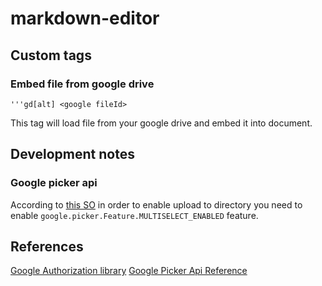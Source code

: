 # markdown-editor

## Custom tags

### Embed file from google drive 
```
'''gd[alt] <google fileId>
```
This tag will load file from your google drive and embed it into document.

## Development notes

### Google picker api

According to [this SO](https://stackoverflow.com/questions/11680429/using-google-picker-to-upload-files-to-google-drive-and-place-in-specific-folder) in order to enable upload to directory you need to enable `google.picker.Feature.MULTISELECT_ENABLED` feature.

## References

[Google Authorization library](https://developers.google.com/identity/oauth2/web/guides/overview?hl=en)
[Google Picker Api Reference](https://developers.google.com/drive/picker/reference#DocsUploadView)
